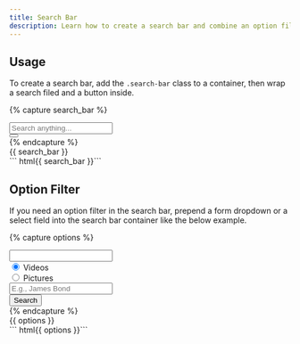 ```yaml
---
title: Search Bar
description: Learn how to create a search bar and combine an option filter.
---
```


## Usage

To create a search bar, add the `.search-bar` class to a container,
then wrap a search filed and a button inside.

{% capture search_bar %}
<div class="search-bar">
  <div class="fm fm-text">
    <input type="search" name="keywords" placeholder="Search anything...">
  </div>
  <button class="btn btn-ico btn-primary">
    <i class="ico ico-search"></i>
  </button>
</div>
{% endcapture %}
<div class="example">
  {{ search_bar }}
</div>
``` html{{ search_bar }}```

## Option Filter

If you need an option filter in the search bar,
prepend a form dropdown or a select field
into the search bar container like the below example.

{% capture options %}
<div class="search-bar">
  <div class="fm-dropdown dropdown-absolute">
    <div class="fm fm-select" data-auto="false"><input></div>
    <div class="dropdown-menu">
      <div class="dropdown-items">
        <div class="btns-y">
          <div class="btn-radio btn-hollow-primary">
            <input type="radio" checked id="option-video" name="search_option" value="video">
            <label for="option-video">Videos</label>
          </div>
          <div class="btn-radio btn-hollow-primary">
            <input type="radio" name="search_option" id="option-picture" value="picture">
            <label for="option-picture">Pictures</label>
          </div>
        </div>
      </div>
    </div>
  </div>
  <div class="fm fm-text">
    <input type="search" name="keywords" placeholder="E.g., James Bond">
  </div>
  <button class="btn btn-primary">Search</button>
</div>
{% endcapture %}
<div class="example">
  {{ options }}
</div>
``` html{{ options }}```